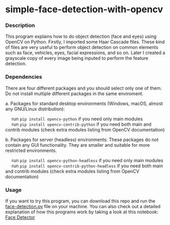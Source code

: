 # simple-face-detection-with-opencv

### Description
This program explains how to do object detection (face and eyes) using OpenCV on Python. Firstly, I imported some Haar Cascade files. These kind of files are very useful to perform object detection on common elements such as face, vehicles, eyes, facial expressions, and so on. Later I created a grayscale copy of every image being inputed to perform the feature detection.

### Dependencies
There are four different packages and you should select only one of them. Do not install multiple different packages in the same enviroment.

a. Packages for standard desktop environments (Windows, macOS, almost any GNU/Linux distribution):

&nbsp;&nbsp;&nbsp;&nbsp;&nbsp;run `pip install opencv-python` if you need only main modules  
&nbsp;&nbsp;&nbsp;&nbsp;&nbsp;run `pip install opencv-contrib-python` if you need both main and contrib modules (check extra modules listing from OpenCV documentation)

b. Packages for server (headless) environments:
These packages do not contain any GUI functionality. They are smaller and suitable for more restricted environments.

&nbsp;&nbsp;&nbsp;&nbsp;&nbsp;run `pip install opencv-python-headless` if you need only main modules  
&nbsp;&nbsp;&nbsp;&nbsp;&nbsp;run `pip install opencv-contrib-python-headless` if you need both main and contrib modules (check extra modules listing from OpenCV documentation)

### Usage
If you want to try this program, you can download this repo and run the [face-detection.py](https://github.com/igerardoh/simple-face-detection-with-opencv/blob/master/face-detection.py) file on your machine. You can also check out a detailed explanation of how this programs work by taking a look at this notebook: [Face Detector](https://nbviewer.jupyter.org/github/igerardoh/simple-face-detection-with-opencv/blob/master/face-detection-explained.ipynb)


